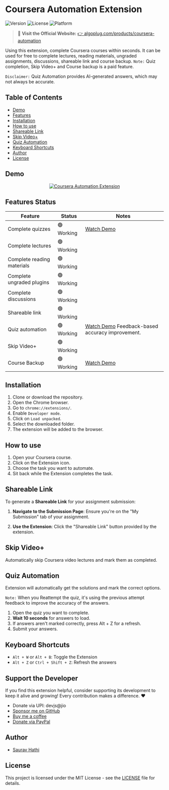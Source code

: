 # Coursera Automation Extension

![Version](https://img.shields.io/badge/version-3.6.0-blue)
![License](https://img.shields.io/badge/license-MIT-green)
![Platform](https://img.shields.io/badge/platform-Chrome-blue)

> 🚀 **Visit the Official Website:** [👉 algoplug.com/products/coursera-automation](https://algoplug.com/products/coursera-automation)

Using this extension, complete Coursera courses within seconds. It can be used for free to complete lectures, reading materials, ungraded assignments, discussions, shareable link and course backup. `Note:` Quiz completion, Skip Video+ and Course backup is a paid feature.

`Disclaimer:` Quiz Automation provides AI-generated answers, which may not always be accurate.

## Table of Contents

- [Demo](#demo)
- [Features](#features-status)
- [Installation](#installation)
- [How to use](#how-to-use)
- [Shareable Link](#shareable-link)
- [Skip Video+](#skipvideoplus)
- [Quiz Automation](#quiz-automation)
- [Keyboard Shortcuts](#keyboard-shortcuts)
- [Author](#author)
- [License](#license)

## Demo

<div align="center">
  <a href="https://youtu.be/jKkWUVLRLnE"><img src="https://i.ytimg.com/vi/jKkWUVLRLnE/hqdefault.jpg" alt="Coursera Automation Extension"></a>
</div>

## Features Status

| Feature                    | Status     | Notes                                                                           |
| -------------------------- | ---------- | ------------------------------------------------------------------------------- |
| Complete quizzes           | 🟢 Working | [Watch Demo](https://youtu.be/TrJqspKdKlw)                                      |
| Complete lectures          | 🟢 Working |                                                                                 |
| Complete reading materials | 🟢 Working |                                                                                 |
| Complete ungraded plugins  | 🟢 Working |                                                                                 |
| Complete discussions       | 🟢 Working |                                                                                 |
| Shareable link             | 🟢 Working |                                                                                 |
| Quiz automation            | 🟢 Working | [Watch Demo](https://youtu.be/TrJqspKdKlw) Feedback-based accuracy improvement. |
| Skip Video+                | 🟢 Working |                                                                                 |
| Course Backup              | 🟢 Working | [Watch Demo](https://youtu.be/KpmoToGLD-I)                                      |

## Installation

1. Clone or download the repository.
2. Open the Chrome browser.
3. Go to `chrome://extensions/`.
4. Enable `Developer mode`.
5. Click on `Load unpacked`.
6. Select the downloaded folder.
7. The extension will be added to the browser.

## How to use

1. Open your Coursera course.
2. Click on the Extension icon.
3. Choose the task you want to automate.
4. Sit back while the Extension completes the task.

## Shareable Link

To generate a **Shareable Link** for your assignment submission:

1. **Navigate to the Submission Page**: Ensure you're on the "My Submission" tab of your assignment.

2. **Use the Extension**: Click the "Shareable Link" button provided by the extension.

## Skip Video+

Automatically skip Coursera video lectures and mark them as completed.

## Quiz Automation

Extension will automatically get the solutions and mark the correct options.

`Note:` When you Reattempt the quiz, it's using the previous attempt feedback to improve the accuracy of the answers.

1. Open the quiz you want to complete.
2. **Wait 10 seconds** for answers to load.
3. If answers aren't marked correctly, press Alt + Z for a refresh.
4. Submit your answers.

## Keyboard Shortcuts

- `Alt + W` or `Alt + B`: Toggle the Extension
- `Alt + Z` or `Ctrl + Shift + Z`: Refresh the answers

## Support the Developer

If you find this extension helpful, consider supporting its development to keep it alive and growing! Every contribution makes a difference. ❤️

- Donate via UPI: devjs@jio
- [Sponsor me on GitHub](https://github.com/sponsors/sauravhathi)
- [Buy me a coffee](https://www.buymeacoffee.com/sauravhathi)
- [Donate via PayPal](https://paypal.me/sauravkumar680)

## Author

- [Saurav Hathi](https://github.com/sauravhathi)

## License

This project is licensed under the MIT License - see the [LICENSE](https://github.com/sauravhathi/coursera-automation-extension/blob/master/LICENSE) file for details.

